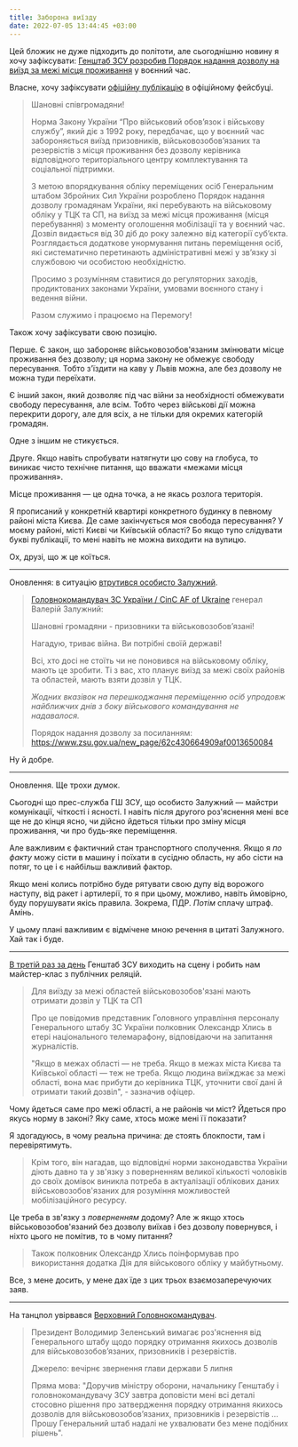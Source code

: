 ```yaml
---
title: Заборона виїзду
date: 2022-07-05 13:44:45 +03:00
---
```


Цей бложик не дуже підходить до політоти, але сьогоднішню новину я хочу зафіксувати: [Генштаб ЗСУ розробив Порядок надання дозволу на виїзд за межі місця проживання][1] у воєнний час.

Власне, хочу зафіксувати [офіційну публікацію][2] в офіційному фейсбуці.

> Шановні співгромадяни! 
>
> Норма Закону України “Про військовий обов’язок і військову службу”, який діє з 1992 року, передбачає, що у воєнний час забороняється виїзд призовників, військовозобов’язаних та резервістів з місця проживання без дозволу керівника відповідного територіального центру комплектування та соціальної підтримки. 
>
> З метою впорядкування обліку переміщених осіб Генеральним штабом Збройних Сил України розроблено Порядок надання дозволу громадянам України, які перебувають на військовому обліку у ТЦК та СП, на виїзд за межі місця проживання (місця перебування) з моменту оголошення мобілізації та у воєнний час. Дозвіл видається від 30 діб до року залежно від категорії субʼєкта. Розглядається додаткове унормування питань переміщення осіб, які систематично перетинають адміністративні межі у звʼязку зі службовою чи особистою необхідністю. 
>
> Просимо з розумінням ставитися до регуляторних заходів, продиктованих законами України, умовами воєнного стану і ведення війни. 
>
> Разом служимо і працюємо на Перемогу!

Також хочу зафіксувати свою позицію.

Перше. Є закон, що забороняє військовозобов'язаним змінювати місце проживання без дозволу; ця норма закону не обмежує свободу пересування. Тобто з'їздити на каву у Львів можна, але без дозволу не можна туди переїхати.

Є інший закон, який дозволяє під час війни за необхідності обмежувати свободу пересування, але всім. Тобто через військові дії можна перекрити дорогу, але для всіх, а не тільки для окремих категорій громадян.

Одне з іншим не стикується.

Друге. Якщо навіть спробувати натягнути цю сову на глобуса, то виникає чисто технічне питання, що вважати «межами місця проживання».

Місце проживання — це одна точка, а не якась розлога територія.

Я прописаний у конкретній квартирі конкретного будинку в певному районі міста Києва. Де саме закінчується моя свобода пересування? У моєму районі, місті Києві чи Київській області? Бо якщо тупо слідувати букві публікації, то мені навіть не можна виходити на вулицю.

Ох, друзі, що ж це коїться.

* * *

Оновлення: в ситуацію [втрутився особисто Залужний][3].

> [Головнокомандувач ЗС України / CinC AF of Ukraine][4] генерал Валерій Залужний:
>
> Шановні громадяни - призовники та військовозобов’язані! 
>
> Нагадую, триває війна. Ви потрібні своїй державі! 
>
> Всі, хто досі не стоїть чи не поновився на військовому обліку, мають це зробити. Ті з вас, хто планує виїзд за межі своїх районів та областей, мають взяти дозвіл у ТЦК. 
>
> *Жодних вказівок на перешкоджання переміщенню осіб упродовж найближчих днів з боку військового командування не надавалося.*
>
> Порядок надання дозволу за посиланням:
> <https://www.zsu.gov.ua/new_page/62c430664909af0013650084>

Ну й добре.

* * *

Оновлення. Ще трохи думок.

Сьогодні що прес-служба ГШ ЗСУ, що особисто Залужний — майстри комунікації, чіткості і ясності. І навіть після другого роз'яснення мені все ще не до кінця ясно, чи дійсно йдеться тільки про зміну місця проживання, чи про будь-яке переміщення.

Але важливим є фактичний стан транспортного сполучення. Якщо я _по факту_ можу сісти в машину і поїхати в сусідню область, ну або сісти на потяг, то це і є найбільш важливий фактор.

Якщо мені колись потрібно буде рятувати свою дупу від ворожого наступу, від ракет і артилерії, то я при цьому, можливо, навіть ймовірно, буду порушувати якісь правила. Зокрема, ПДР. _Потім_ сплачу штраф. Амінь.

У цьому плані важливим є відмічене мною речення в цитаті Залужного. Хай так і буде.

* * *

[В третій раз за день][5] Генштаб ЗСУ виходить на сцену і робить нам майстер-клас з публічних реляцій.

> Для виїзду за межі областей військовозобов'язані мають отримати дозвіл у ТЦК та СП
>
> Про це повідомив представник Головного управління персоналу Генерального штабу ЗС України полковник Олександр Хлись в етері національного телемарафону, відповідаючи на запитання журналістів.
>
> "Якщо в межах області — не треба. Якщо в межах міста Києва та Київської області — теж не треба. Якщо людина виїжджає за межі області, вона має прибути до керівника ТЦК, уточнити свої дані й отримати такий дозвіл", - зазначив офіцер.

Чому йдеться саме про межі області, а не районів чи міст? Йдеться про якусь норму в законі? Яку саме, хтось може мені її показати?

Я здогадуюсь, в чому реальна причина: де стоять блокпости, там і перевірятимуть.

> Крім того, він нагадав, що відповідні норми законодавства України діють давно та у зв'язку з поверненням великої кількості чоловіків до своїх домівок виникла потреба в актуалізації облікових даних військовозобов'язаних для розуміння можливостей мобілізаційного ресурсу.

Це треба в зв'язку з _поверненням_ додому? Але ж якщо хтось військовозобов'язаний без дозволу виїхав і без дозволу повернувся, і ніхто цього не помітив, то в чому питання?

> Також полковник Олександр Хлись поінформував про використання додатка Дія для військового обліку у майбутньому.

Все, з мене досить, у мене дах їде з цих трьох взаємозаперечуючих заяв.

* * *

На танцпол увірвався [Верховний Головнокомандувач][6].

> Президент Володимир Зеленський вимагає роз'яснення від Генерального штабу щодо порядку отримання якихось дозволів для військовозобовʼязаних, призовників і резервістів.
>
> Джерело: вечірнє звернення глави держави 5 липня
>
> Пряма мова: "Доручив міністру оборони, начальнику Генштабу і головнокомандувачу ЗСУ завтра доповісти мені всі деталі стосовно рішення про затвердження порядку отримання якихось дозволів для військовозобовʼязаних, призовників і резервістів … Прошу Генеральний штаб надалі не ухвалювати без мене подібних рішень".

[1]: https://mobile.twitter.com/GeneralStaffUA/status/1544264520125874176
[2]: https://www.facebook.com/GeneralStaff.ua/posts/pfbid01JmyQZA6vBJi4DqCJXRMAF1MV5BCmrKKqeK1w1YLpdVQxKtVAggNfDaTC3DNVVfTl
[3]: https://www.facebook.com/GeneralStaff.ua/posts/pfbid036cXbDECgCXFPTUDXT5JiFv1FGNsBJ3pG6trPAjwJeyMBPZ9o8SQZafJqfLQ3wzQ6l
[4]: https://www.facebook.com/CinCAFU
[5]: https://www.facebook.com/GeneralStaff.ua/posts/pfbid02ya5jXFVa6aG2BwEGdSpDfyCZKRTGx9LNh7wjkEp9DadvyTg1coFH7XL2pCcWW35Jl
[6]: https://www.pravda.com.ua/news/2022/07/5/7356530/
